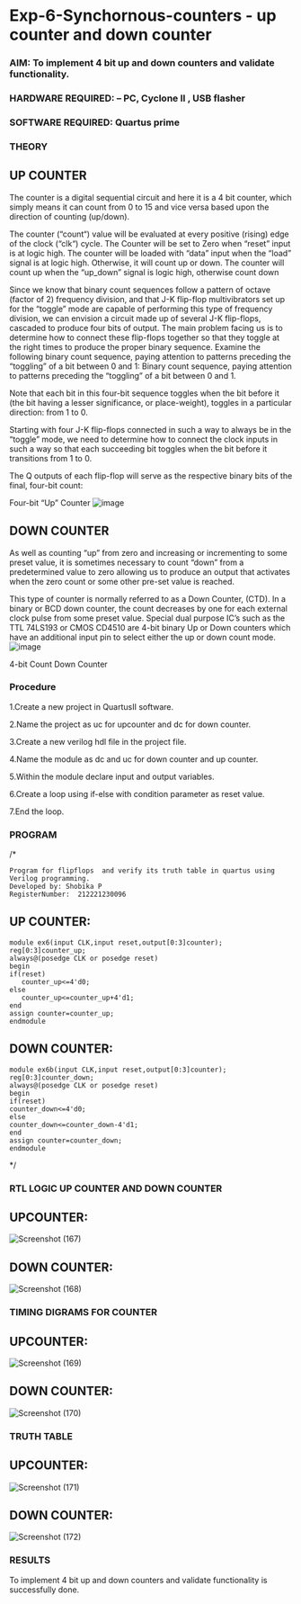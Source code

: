# Exp-6-Synchornous-counters - up counter and down counter 
### AIM: To implement 4 bit up and down counters and validate  functionality.
### HARDWARE REQUIRED:  – PC, Cyclone II , USB flasher
### SOFTWARE REQUIRED:   Quartus prime
### THEORY 

## UP COUNTER 
The counter is a digital sequential circuit and here it is a 4 bit counter, which simply means it can count from 0 to 15 and vice versa based upon the direction of counting (up/down). 

The counter (“count“) value will be evaluated at every positive (rising) edge of the clock (“clk“) cycle.
The Counter will be set to Zero when “reset” input is at logic high.
The counter will be loaded with “data” input when the “load” signal is at logic high. Otherwise, it will count up or down.
The counter will count up when the “up_down” signal is logic high, otherwise count down

Since we know that binary count sequences follow a pattern of octave (factor of 2) frequency division, and that J-K flip-flop multivibrators set up for the “toggle” mode are capable of performing this type of frequency division, we can envision a circuit made up of several J-K flip-flops, cascaded to produce four bits of output.
The main problem facing us is to determine how to connect these flip-flops together so that they toggle at the right times to produce the proper binary sequence.
Examine the following binary count sequence, paying attention to patterns preceding the “toggling” of a bit between 0 and 1:
Binary count sequence, paying attention to patterns preceding the “toggling” of a bit between 0 and 1.

Note that each bit in this four-bit sequence toggles when the bit before it (the bit having a lesser significance, or place-weight), toggles in a particular direction: from 1 to 0.



 
 

Starting with four J-K flip-flops connected in such a way to always be in the “toggle” mode, we need to determine how to connect the clock inputs in such a way so that each succeeding bit toggles when the bit before it transitions from 1 to 0.

The Q outputs of each flip-flop will serve as the respective binary bits of the final, four-bit count:

 
 

Four-bit “Up” Counter
![image](https://user-images.githubusercontent.com/36288975/169644758-b2f4339d-9532-40c5-af40-8f4f8c942e2c.png)



## DOWN COUNTER 

As well as counting “up” from zero and increasing or incrementing to some preset value, it is sometimes necessary to count “down” from a predetermined value to zero allowing us to produce an output that activates when the zero count or some other pre-set value is reached.

This type of counter is normally referred to as a Down Counter, (CTD). In a binary or BCD down counter, the count decreases by one for each external clock pulse from some preset value. Special dual purpose IC’s such as the TTL 74LS193 or CMOS CD4510 are 4-bit binary Up or Down counters which have an additional input pin to select either the up or down count mode.
![image](https://user-images.githubusercontent.com/36288975/169644844-1a14e123-7228-4ed8-81a9-eb937dff4ac8.png)


4-bit Count Down Counter
### Procedure
1.Create a new project in QuartusII software.

2.Name the project as uc for upcounter and dc for down counter.

3.Create a new verilog hdl file in the project file.

4.Name the module as dc and uc for down counter and up counter.

5.Within the module declare input and output variables.

6.Create a loop using if-else with condition parameter as reset value.

7.End the loop.



### PROGRAM 
/*
```
Program for flipflops  and verify its truth table in quartus using Verilog programming.
Developed by: Shobika P
RegisterNumber:  212221230096

```
## UP COUNTER:
```
module ex6(input CLK,input reset,output[0:3]counter);
reg[0:3]counter_up;
always@(posedge CLK or posedge reset)
begin 
if(reset)
   counter_up<=4'd0;
else
   counter_up<=counter_up+4'd1;
end
assign counter=counter_up;
endmodule
```
## DOWN COUNTER:
```
module ex6b(input CLK,input reset,output[0:3]counter);
reg[0:3]counter_down;
always@(posedge CLK or posedge reset)
begin 
if(reset)
counter_down<=4'd0;
else
counter_down<=counter_down-4'd1;
end
assign counter=counter_down;
endmodule
```

*/






### RTL LOGIC UP COUNTER AND DOWN COUNTER 

## UPCOUNTER:
![Screenshot (167)](https://user-images.githubusercontent.com/94508142/200120980-09994eec-b7cb-41c1-93a5-3c4a9a71b798.png)



## DOWN COUNTER:
![Screenshot (168)](https://user-images.githubusercontent.com/94508142/200120662-1c30b621-a96e-47e8-b31c-ae27401de6e7.png)








### TIMING DIGRAMS FOR COUNTER  
## UPCOUNTER:
![Screenshot (169)](https://user-images.githubusercontent.com/94508142/200120706-3b674e9d-f799-430a-bcdb-f4e9d01c93d7.png)
## DOWN COUNTER:
![Screenshot (170)](https://user-images.githubusercontent.com/94508142/200120750-020a9962-53ce-4643-9e6f-1345a7feecd5.png)







### TRUTH TABLE 
## UPCOUNTER:
![Screenshot (171)](https://user-images.githubusercontent.com/94508142/200121000-6fbae920-50e1-4442-bf43-a3c7f156ef6e.png)


## DOWN COUNTER:
![Screenshot (172)](https://user-images.githubusercontent.com/94508142/200120813-c6542e16-c34e-40fb-ae60-c417bc0bd340.png)



### RESULTS 
To implement 4 bit up and down counters and validate functionality is successfully done.
